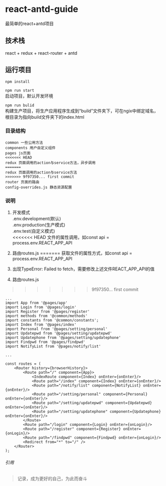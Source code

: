 # react-antd-guide
最简单的react+antd项目

## 技术栈

react + redux + react-router + antd

## 运行项目
```npm install```

```npm run start```  
启动项目，默认开发环境

```npm run bulid```  
构建生产项目，将生产应用程序生成到“build”文件夹下，可在ngix中绑定域名，根目录为指向build文件夹下的index.html

### 目录结构

```assets 资源文件  
common 一些公用方法  
components 用户自定义组件  
pages js页面
<<<<<<< HEAD
redux 页面调用的action与service方法，异步调用
=======
redux 页面调用的action与service方法
>>>>>>> 9f97350... first commit
router 页面的路由
config-overrides.js 静态资源配置
```
### 说明
1. 开发模式  
.env.development(默认)  
.env.production(生产模式)  
.env.test(自定义模式)   
<<<<<<< HEAD
文件的属性调用，如const api = process.env.REACT_APP_API  

2. 路由routes.js
=======
获取文件的属性方式，如const api = process.env.REACT_APP_API  

2. 出现TypeError: Failed to fetch，需要修改上述文件REACT_APP_API的值  

3. 路由routes.js
>>>>>>> 9f97350... first commit
```
...
import App from '@pages/app'
import Login from '@pages/login'
import Register from '@pages/register'
import methods from '@common/methods'
import constants from '@common/constants';
import Index from '@pages/index'
import Personal from '@pages/setting/personal'
import Updatepwd from '@pages/setting/updatepwd'
import Updatephone from '@pages/setting/updatephone'
import Findpwd from '@pages/findpwd'
import NotifyList from '@pages/notify/list'

...

const routes = (
    <Router history={browserHistory}>
        <Route path="/" component={App}>
            <IndexRoute component={Index} onEnter={onEnter}/>
            <Route path="/index" component={Index} onEnter={onEnter}/>
            <Route path="/notify/list" component={NotifyList} onEnter={onEnter}/>
            <Route path="/setting/personal" component={Personal} onEnter={onEnter}/>
            <Route path="/setting/updatepwd" component={Updatepwd} onEnter={onEnter}/>
            <Route path="/setting/updatephone" component={Updatephone} onEnter={onEnter}/>
        </Route>
        <Route path="/login" component={Login} onEnter={onLogin}/>
        <Route path="/register" component={Register} onEnter={onLogin}/>
        <Route path="/findpwd" component={Findpwd} onEnter={onLogin}/>
        <Redirect from="*" to="/" />
    </Router>
);

```

###### 引用
>记录，成为更好的自己，为此而奋斗
